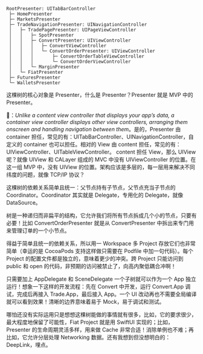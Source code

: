 ```
RootPresenter: UITabBarController
 ├─ HomePresenter
 ├─ MarketsPresenter
 ├─ TradeNavigationPresenter: UINavigationController
 │   ├─ TradePagePresenter: UIPageViewController
 │   │   ├─ SpotPresenter
 │   │   ├─ ConvertPresenter: UIViewController
 │   │   │   ├─ ConvertViewController
 │   │   │   └─ ConvertOrderPresenter: UIViewController
 │   │   │       ├─ ConvertOrderTableViewController
 │   │   │       └─ ConvertOrderViewController
 │   │   └─ MarginPresenter
 │   └─ FiatPresenter
 ├─ FuturesPresenter
 └─ WalletsPresenter
```

这棵树的核心对象是 Presenter，什么是 Presenter？Presenter 就是 MVP 中的 Presenter。

🍎：*Unlike a content view controller that displays your app’s data, a container view controller displays other view controllers, arranging them onscreen and handling navigation between them*。是的，Presenter 由 container 担任，常见的有：UITabBarController、UINavigationController，自定义的 container 也可以担任。相对的 View 由 content 担任，常见的有：UIViewController、UITableViewController。
content 担任 View，那么 UIView 呢？就像 UIView 和 CALayer 组成的 MVC 中没有 UIViewController 的位置。在这一组 MVP 中，没有 UIView 的位置。架构应该是多层的，每一层用来解决不同纬度的问题，就像 TCP/IP 协议？

这棵树的依赖关系简单且统一：父节点持有子节点，父节点充当子节点的 Coordinator。Coordinator 其实就是 Delegate，专用化的 Delegate，就像 DataSource。

树是一种递归而非扁平的结构，它允许我们将所有节点拆成几个小的节点，只要有必要！比如 ConvertOrderPresenter 就是从 ConvertPresenter 中拆出来专门用来管理订单的一个小节点。

得益于简单且统一的依赖关系，所以用一 Workspace 多 Project 存放它们也非常简单（幸运的是 CocoaPods 支持这样做只需要在 Podfile 中加一句代码）。每个 Project 的配置文件都是独立的，意味着更少的冲突。跨 Project 只能访问到 public 和 open 的代码，非预期的访问被禁止了，向高内聚低耦合冲啊！

只需要加上 AppDelegate 和 SceneDelegate 一个子树就可以作为一个 App 独立运行！想象一下这样的开发流程：先在 Convert 中开发，运行 Convert.App 调试，完成后再接入 Trade.App，最后接入 App。一个 UI 改动再也不需要全局编译就可以看到效果！清晰的边界意味着易于 Mock，易于调试和测试。

哪怕还没有实际运用只是想想这棵树能做的事情就有很多，比如，它的要求很少，最大程度地保留了可能性，Fiat Project 就是用 SwiftUI 实现的；比如，Presenter 的生命周期灵活多样，用来做 Cache 非常合适！消除单例也不难；再比如，它允许分层处理 Networking 数据。还有我想到但没想明白的：DeepLink，埋点。
